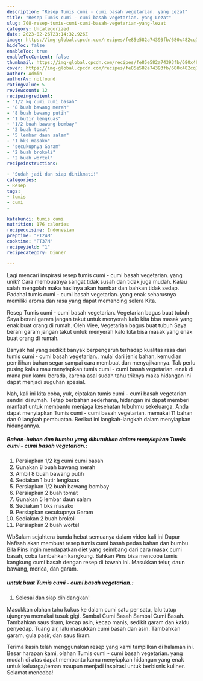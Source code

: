 ```yaml
---
description: "Resep Tumis cumi - cumi basah vegetarian. yang Lezat"
title: "Resep Tumis cumi - cumi basah vegetarian. yang Lezat"
slug: 708-resep-tumis-cumi-cumi-basah-vegetarian-yang-lezat
category: Uncategorized
date: 2023-02-26T23:14:32.926Z
image: https://img-global.cpcdn.com/recipes/fe85e582a74393fb/680x482cq70/tumis-cumi-cumi-basah-vegetarian-foto-resep-utama.jpg
hideToc: false
enableToc: true
enableTocContent: false
thumbnail: https://img-global.cpcdn.com/recipes/fe85e582a74393fb/680x482cq70/tumis-cumi-cumi-basah-vegetarian-foto-resep-utama.jpg
cover: https://img-global.cpcdn.com/recipes/fe85e582a74393fb/680x482cq70/tumis-cumi-cumi-basah-vegetarian-foto-resep-utama.jpg
author: Admin
authorAv: notfound
ratingvalue: 5
reviewcount: 12
recipeingredient:
- "1/2 kg cumi cumi basah"
- "8 buah bawang merah"
- "8 buah bawang putih"
- "1 butir lengkuas"
- "1/2 buah bawang bombay"
- "2 buah tomat"
- "5 lembar daun salam"
- "1 bks masako"
- "secukupnya Garam"
- "2 buah brokoli"
- "2 buah wortel"
recipeinstructions:

- "Sudah jadi dan siap dinikmati!"
categories:
- Resep
tags:
- tumis
- cumi
- 

katakunci: tumis cumi  
nutrition: 176 calories
recipecuisine: Indonesian
preptime: "PT24M"
cooktime: "PT37M"
recipeyield: "1"
recipecategory: Dinner

---
```





Lagi mencari inspirasi resep tumis cumi - cumi basah vegetarian. yang unik? Cara membuatnya sangat tidak susah dan tidak juga mudah. Kalau salah mengolah maka hasilnya akan hambar dan bahkan tidak sedap. Padahal tumis cumi - cumi basah vegetarian. yang enak seharusnya memiliki aroma dan rasa yang dapat memancing selera Kita.





Resep Tumis cumi - cumi basah vegetarian. Vegetarian bagus buat tubuh Saya berani garam jangan takut untuk menyerah kalo kita bisa masak yang enak buat orang di rumah. Oleh Viee, Vegetarian bagus buat tubuh Saya berani garam jangan takut untuk menyerah kalo kita bisa masak yang enak buat orang di rumah.

Banyak hal yang sedikit banyak berpengaruh terhadap kualitas rasa dari tumis cumi - cumi basah vegetarian., mulai dari jenis bahan, kemudian pemilihan bahan segar sampai cara membuat dan menyajikannya. Tak perlu pusing kalau mau menyiapkan tumis cumi - cumi basah vegetarian. enak di mana pun kamu berada, karena asal sudah tahu triknya maka hidangan ini dapat menjadi suguhan spesial.






Nah, kali ini kita coba, yuk, ciptakan tumis cumi - cumi basah vegetarian. sendiri di rumah. Tetap berbahan sederhana, hidangan ini dapat memberi manfaat untuk membantu menjaga kesehatan tubuhmu sekeluarga. Anda dapat menyiapkan Tumis cumi - cumi basah vegetarian. memakai 11 bahan dan 0 langkah pembuatan. Berikut ini langkah-langkah dalam menyiapkan hidangannya.

<!--inarticleads1-->

##### Bahan-bahan dan bumbu yang dibutuhkan dalam menyiapkan Tumis cumi - cumi basah vegetarian.:

1. Persiapkan 1/2 kg cumi cumi basah
1. Gunakan 8 buah bawang merah
1. Ambil 8 buah bawang putih
1. Sediakan 1 butir lengkuas
1. Persiapkan 1/2 buah bawang bombay
1. Persiapkan 2 buah tomat
1. Gunakan 5 lembar daun salam
1. Sediakan 1 bks masako
1. Persiapkan secukupnya Garam
1. Sediakan 2 buah brokoli
1. Persiapkan 2 buah wortel


WbSalam sejahtera bunda hebat semuanya dalam video kali ini Dapur Nafisah akan membuat resep tumis cumi basah pedas bahan dan bumbu. Bila Pins ingin mendapatkan diet yang seimbang dari cara masak cumi basah, coba tambahkan kangkung. Bahkan Pins bisa mencoba tumis kangkung cumi basah dengan resep di bawah ini. Masukkan telur, daun bawang, merica, dan garam. 

<!--inarticleads2-->

#####  untuk buat Tumis cumi - cumi basah vegetarian.:


1. Selesai dan siap dihidangkan!

Masukkan olahan tahu kukus ke dalam cumi satu per satu, lalu tutup ujungnya memakai tusuk gigi. Sambal Cumi Basah Sambal Cumi Basah. Tambahkan saus tiram, kecap asin, kecap manis, sedikit garam dan kaldu penyedap. Tuang air, lalu masukkan cumi basah dan asin. Tambahkan garam, gula pasir, dan saus tiram. 

Terima kasih telah menggunakan resep yang kami tampilkan di halaman ini. Besar harapan kami, olahan Tumis cumi - cumi basah vegetarian. yang mudah di atas dapat membantu kamu menyiapkan hidangan yang enak untuk keluarga/teman maupun menjadi inspirasi untuk berbisnis kuliner. Selamat mencoba!
